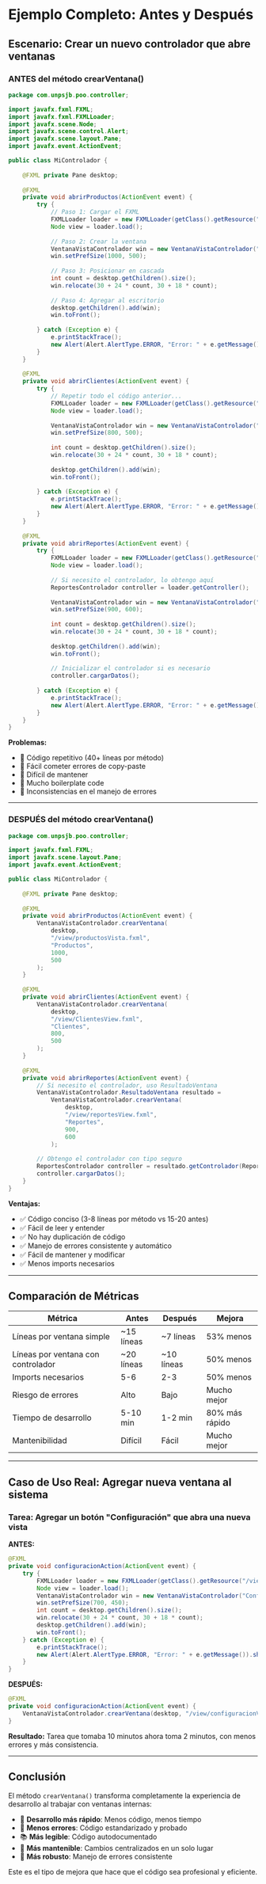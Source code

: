 # Ejemplo Completo: Antes y Después

## Escenario: Crear un nuevo controlador que abre ventanas

### ANTES del método crearVentana()

```java
package com.unpsjb.poo.controller;

import javafx.fxml.FXML;
import javafx.fxml.FXMLLoader;
import javafx.scene.Node;
import javafx.scene.control.Alert;
import javafx.scene.layout.Pane;
import javafx.event.ActionEvent;

public class MiControlador {
    
    @FXML private Pane desktop;
    
    @FXML
    private void abrirProductos(ActionEvent event) {
        try {
            // Paso 1: Cargar el FXML
            FXMLLoader loader = new FXMLLoader(getClass().getResource("/view/productosVista.fxml"));
            Node view = loader.load();
            
            // Paso 2: Crear la ventana
            VentanaVistaControlador win = new VentanaVistaControlador("Productos", view);
            win.setPrefSize(1000, 500);
            
            // Paso 3: Posicionar en cascada
            int count = desktop.getChildren().size();
            win.relocate(30 + 24 * count, 30 + 18 * count);
            
            // Paso 4: Agregar al escritorio
            desktop.getChildren().add(win);
            win.toFront();
            
        } catch (Exception e) {
            e.printStackTrace();
            new Alert(Alert.AlertType.ERROR, "Error: " + e.getMessage()).showAndWait();
        }
    }
    
    @FXML
    private void abrirClientes(ActionEvent event) {
        try {
            // Repetir todo el código anterior...
            FXMLLoader loader = new FXMLLoader(getClass().getResource("/view/ClientesView.fxml"));
            Node view = loader.load();
            
            VentanaVistaControlador win = new VentanaVistaControlador("Clientes", view);
            win.setPrefSize(800, 500);
            
            int count = desktop.getChildren().size();
            win.relocate(30 + 24 * count, 30 + 18 * count);
            
            desktop.getChildren().add(win);
            win.toFront();
            
        } catch (Exception e) {
            e.printStackTrace();
            new Alert(Alert.AlertType.ERROR, "Error: " + e.getMessage()).showAndWait();
        }
    }
    
    @FXML
    private void abrirReportes(ActionEvent event) {
        try {
            FXMLLoader loader = new FXMLLoader(getClass().getResource("/view/reportesView.fxml"));
            Node view = loader.load();
            
            // Si necesito el controlador, lo obtengo aquí
            ReportesControlador controller = loader.getController();
            
            VentanaVistaControlador win = new VentanaVistaControlador("Reportes", view);
            win.setPrefSize(900, 600);
            
            int count = desktop.getChildren().size();
            win.relocate(30 + 24 * count, 30 + 18 * count);
            
            desktop.getChildren().add(win);
            win.toFront();
            
            // Inicializar el controlador si es necesario
            controller.cargarDatos();
            
        } catch (Exception e) {
            e.printStackTrace();
            new Alert(Alert.AlertType.ERROR, "Error: " + e.getMessage()).showAndWait();
        }
    }
}
```

**Problemas:**
- 🔴 Código repetitivo (40+ líneas por método)
- 🔴 Fácil cometer errores de copy-paste
- 🔴 Difícil de mantener
- 🔴 Mucho boilerplate code
- 🔴 Inconsistencias en el manejo de errores

---

### DESPUÉS del método crearVentana()

```java
package com.unpsjb.poo.controller;

import javafx.fxml.FXML;
import javafx.scene.layout.Pane;
import javafx.event.ActionEvent;

public class MiControlador {
    
    @FXML private Pane desktop;
    
    @FXML
    private void abrirProductos(ActionEvent event) {
        VentanaVistaControlador.crearVentana(
            desktop, 
            "/view/productosVista.fxml", 
            "Productos", 
            1000, 
            500
        );
    }
    
    @FXML
    private void abrirClientes(ActionEvent event) {
        VentanaVistaControlador.crearVentana(
            desktop, 
            "/view/ClientesView.fxml", 
            "Clientes", 
            800, 
            500
        );
    }
    
    @FXML
    private void abrirReportes(ActionEvent event) {
        // Si necesito el controlador, uso ResultadoVentana
        VentanaVistaControlador.ResultadoVentana resultado = 
            VentanaVistaControlador.crearVentana(
                desktop, 
                "/view/reportesView.fxml", 
                "Reportes", 
                900, 
                600
            );
        
        // Obtengo el controlador con tipo seguro
        ReportesControlador controller = resultado.getControlador(ReportesControlador.class);
        controller.cargarDatos();
    }
}
```

**Ventajas:**
- ✅ Código conciso (3-8 líneas por método vs 15-20 antes)
- ✅ Fácil de leer y entender
- ✅ No hay duplicación de código
- ✅ Manejo de errores consistente y automático
- ✅ Fácil de mantener y modificar
- ✅ Menos imports necesarios

---

## Comparación de Métricas

| Métrica | Antes | Después | Mejora |
|---------|-------|---------|--------|
| Líneas por ventana simple | ~15 líneas | ~7 líneas | 53% menos |
| Líneas por ventana con controlador | ~20 líneas | ~10 líneas | 50% menos |
| Imports necesarios | 5-6 | 2-3 | 50% menos |
| Riesgo de errores | Alto | Bajo | Mucho mejor |
| Tiempo de desarrollo | 5-10 min | 1-2 min | 80% más rápido |
| Mantenibilidad | Difícil | Fácil | Mucho mejor |

---

## Caso de Uso Real: Agregar nueva ventana al sistema

### Tarea: Agregar un botón "Configuración" que abra una nueva vista

**ANTES:**
```java
@FXML
private void configuracionAction(ActionEvent event) {
    try {
        FXMLLoader loader = new FXMLLoader(getClass().getResource("/view/configuracionView.fxml"));
        Node view = loader.load();
        VentanaVistaControlador win = new VentanaVistaControlador("Configuración", view);
        win.setPrefSize(700, 450);
        int count = desktop.getChildren().size();
        win.relocate(30 + 24 * count, 30 + 18 * count);
        desktop.getChildren().add(win);
        win.toFront();
    } catch (Exception e) {
        e.printStackTrace();
        new Alert(Alert.AlertType.ERROR, "Error: " + e.getMessage()).showAndWait();
    }
}
```

**DESPUÉS:**
```java
@FXML
private void configuracionAction(ActionEvent event) {
    VentanaVistaControlador.crearVentana(desktop, "/view/configuracionView.fxml", "Configuración", 700, 450);
}
```

**Resultado:** Tarea que tomaba 10 minutos ahora toma 2 minutos, con menos errores y más consistencia.

---

## Conclusión

El método `crearVentana()` transforma completamente la experiencia de desarrollo al trabajar con ventanas internas:

- 🚀 **Desarrollo más rápido**: Menos código, menos tiempo
- 🎯 **Menos errores**: Código estandarizado y probado
- 📚 **Más legible**: Código autodocumentado
- 🔧 **Más mantenible**: Cambios centralizados en un solo lugar
- 💪 **Más robusto**: Manejo de errores consistente

Este es el tipo de mejora que hace que el código sea profesional y eficiente.
